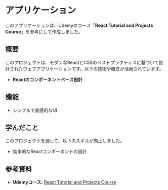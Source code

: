 # アプリケーション

このアプリケーションは、Udemyのコース「**React Tutorial and Projects Course**」を参考にして作成しました。

## 概要
このプロジェクトは、モダンなReactとCSSのベストプラクティスに基づいて設計されたウェブアプリケーションです。以下の技術や概念が活用されています。

- **Reactのコンポーネントベース設計**

## 機能
- シンプルで直感的なUI

## 学んだこと
このプロジェクトを通して、以下のスキルが向上しました。

- 効率的なReactコンポーネントの設計

## 参考資料
- **Udemyコース:** [React Tutorial and Projects Course](https://www.udemy.com/course/react-tutorial-and-projects-course/)
